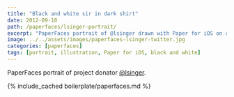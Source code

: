 ```yaml
---
title: "Black and white sir in dark shirt"
date: 2012-09-10
path: /paperfaces/lsinger-portrait/
excerpt: "PaperFaces portrait of @lsinger drawn with Paper for iOS on an iPad."
image: ../../assets/images/paperfaces-lsinger-twitter.jpg
categories: [paperfaces]
tags: [portrait, illustration, Paper for iOS, black and white]
---
```


PaperFaces portrait of project donator [@lsinger](https://twitter.com/lsinger).

{% include_cached boilerplate/paperfaces.md %}
